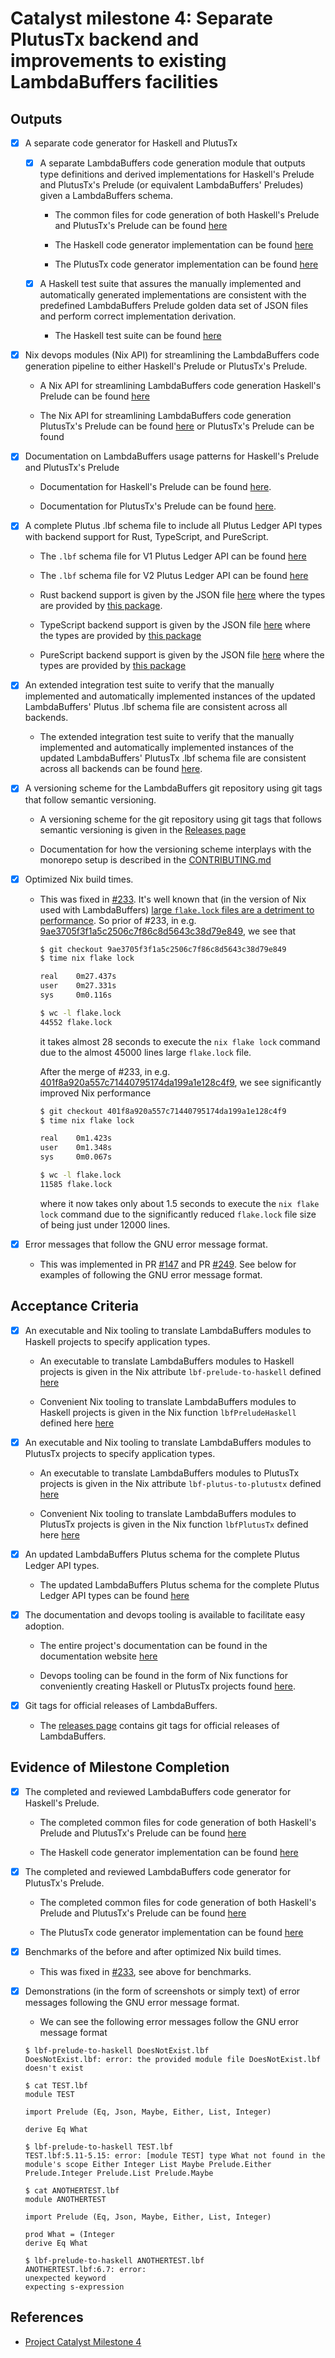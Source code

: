 # Catalyst milestone 4: Separate PlutusTx backend and improvements to existing LambdaBuffers facilities

## Outputs

- [x] A separate code generator for Haskell and PlutusTx

  - [x] A separate LambdaBuffers code generation module that outputs type definitions and derived implementations for Haskell's Prelude and PlutusTx's Prelude (or equivalent LambdaBuffers' Preludes) given a LambdaBuffers schema.

    - The common files for code generation of both Haskell's Prelude and PlutusTx's Prelude can be found [here](https://github.com/mlabs-haskell/lambda-buffers/tree/2e2ff70f155ebcbac07b817f365f1220c24dfdf0/lambda-buffers-codegen/src/LambdaBuffers/Codegen/Haskell)

    - The Haskell code generator implementation can be found [here](https://github.com/mlabs-haskell/lambda-buffers/blob/2e2ff70f155ebcbac07b817f365f1220c24dfdf0/lambda-buffers-codegen/src/LambdaBuffers/Codegen/Haskell.hs)

    - The PlutusTx code generator implementation can be found [here](https://github.com/mlabs-haskell/lambda-buffers/blob/2e2ff70f155ebcbac07b817f365f1220c24dfdf0/lambda-buffers-codegen/src/LambdaBuffers/Codegen/PlutusTx.hs)

  - [x] A Haskell test suite that assures the manually implemented and automatically generated implementations are consistent with the predefined LambdaBuffers Prelude golden data set of JSON files and perform correct implementation derivation.

    - The Haskell test suite can be found [here](https://github.com/mlabs-haskell/lambda-buffers/tree/2e2ff70f155ebcbac07b817f365f1220c24dfdf0/testsuites/lbt-prelude/lbt-prelude-haskell)

- [x] Nix devops modules (Nix API) for streamlining the LambdaBuffers code generation pipeline to either Haskell's Prelude or PlutusTx's Prelude.

  - A Nix API for streamlining LambdaBuffers code generation Haskell's Prelude can be found [here](https://github.com/mlabs-haskell/lambda-buffers/blob/2e2ff70f155ebcbac07b817f365f1220c24dfdf0/extras/lbf-nix/build.nix#L17)

  - The Nix API for streamlining LambdaBuffers code generation PlutusTx's Prelude can be found [here](https://github.com/mlabs-haskell/lambda-buffers/blob/2e2ff70f155ebcbac07b817f365f1220c24dfdf0/extras/lbf-nix/build.nix#L22)
    or PlutusTx's Prelude can be found

- [x] Documentation on LambdaBuffers usage patterns for Haskell's Prelude and PlutusTx's Prelude
  
  - Documentation for Haskell's Prelude can be found [here](https://mlabs-haskell.github.io/lambda-buffers/haskell.html).

  - Documentation for PlutusTx's Prelude can be found [here](https://mlabs-haskell.github.io/lambda-buffers/plutustx.html).

- [x] A complete Plutus .lbf schema file to include all Plutus Ledger API types with backend support for Rust, TypeScript, and PureScript.

  - The `.lbf` schema file for V1 Plutus Ledger API can be found [here](https://github.com/mlabs-haskell/lambda-buffers/blob/2e2ff70f155ebcbac07b817f365f1220c24dfdf0/libs/lbf-plutus/Plutus/V1.lbf)

  - The `.lbf` schema file for V2 Plutus Ledger API can be found [here](https://github.com/mlabs-haskell/lambda-buffers/blob/2e2ff70f155ebcbac07b817f365f1220c24dfdf0/libs/lbf-plutus/Plutus/V2.lbf)

  - Rust backend support is given by the JSON file [here](https://github.com/mlabs-haskell/lambda-buffers/blob/2e2ff70f155ebcbac07b817f365f1220c24dfdf0/lambda-buffers-codegen/data/rust-plutus-pla.json) where the types are provided by [this package](https://github.com/mlabs-haskell/plutus-ledger-api-rust).

  - TypeScript backend support is given by the JSON file [here](https://github.com/mlabs-haskell/lambda-buffers/blob/2e2ff70f155ebcbac07b817f365f1220c24dfdf0/lambda-buffers-codegen/data/typescript-plutus.json) where the types are provided by [this package](https://github.com/mlabs-haskell/plutus-ledger-api-typescript)

  - PureScript backend support is given by the JSON file [here](https://github.com/mlabs-haskell/lambda-buffers/blob/2e2ff70f155ebcbac07b817f365f1220c24dfdf0/lambda-buffers-codegen/data/purescript-plutus-ctl.json) where the types are provided by [this package](https://github.com/Plutonomicon/cardano-transaction-lib)

- [x] An extended integration test suite to verify that the manually implemented and automatically implemented instances of the updated LambdaBuffers' Plutus .lbf schema file are consistent across all backends.

  - The extended integration test suite to verify that the manually implemented and automatically implemented instances of the updated LambdaBuffers' PlutusTx .lbf schema file are consistent across all backends can be found [here](https://github.com/mlabs-haskell/lambda-buffers/tree/2e2ff70f155ebcbac07b817f365f1220c24dfdf0/testsuites/lbt-plutus).

- [x] A versioning scheme for the LambdaBuffers git repository using git tags that follow semantic versioning.

  - A versioning scheme for the git repository using git tags that follows semantic versioning is given in the [Releases page](https://github.com/mlabs-haskell/lambda-buffers/releases)

  - Documentation for how the versioning scheme interplays with the monorepo setup is described in the [CONTRIBUTING.md](https://github.com/mlabs-haskell/lambda-buffers/blob/main/CONTRIBUTING.md)

- [x] Optimized Nix build times.

  - This was fixed in [#233](https://github.com/mlabs-haskell/lambda-buffers/pull/233).
    It's well known that (in the version of Nix used with LambdaBuffers) [large `flake.lock` files are a detriment to performance](https://github.com/NixOS/nix/issues/6626).
    So prior of #233, in e.g. [9ae3705f3f1a5c2506c7f86c8d5643c38d79e849](https://github.com/mlabs-haskell/lambda-buffers/tree/9ae3705f3f1a5c2506c7f86c8d5643c38d79e849), we see that

    ```bash
    $ git checkout 9ae3705f3f1a5c2506c7f86c8d5643c38d79e849
    $ time nix flake lock

    real    0m27.437s
    user    0m27.331s
    sys     0m0.116s

    $ wc -l flake.lock
    44552 flake.lock
    ```

    it takes almost 28 seconds to execute the `nix flake lock` command due to the almost 45000 lines large `flake.lock` file.

    After the merge of #233, in e.g. [401f8a920a557c71440795174da199a1e128c4f9](https://github.com/mlabs-haskell/lambda-buffers/tree/401f8a920a557c71440795174da199a1e128c4f9), we see significantly improved Nix performance

    ```bash
    $ git checkout 401f8a920a557c71440795174da199a1e128c4f9
    $ time nix flake lock

    real    0m1.423s
    user    0m1.348s
    sys     0m0.067s

    $ wc -l flake.lock
    11585 flake.lock
    ```

    where it now takes only about 1.5 seconds to execute the `nix flake lock` command due to the significantly reduced `flake.lock` file size of being just under 12000 lines.

- [x] Error messages that follow the GNU error message format.

  - This was implemented in PR [#147](https://github.com/mlabs-haskell/lambda-buffers/pull/147) and PR [#249](https://github.com/mlabs-haskell/lambda-buffers/pull/249). See below for examples of following the GNU error message format.

## Acceptance Criteria

- [x] An executable and Nix tooling to translate LambdaBuffers modules to Haskell projects to specify application types.

  - An executable to translate LambdaBuffers modules to Haskell projects is given in the Nix attribute `lbf-prelude-to-haskell` defined [here](https://github.com/mlabs-haskell/lambda-buffers/blob/2e2ff70f155ebcbac07b817f365f1220c24dfdf0/lambda-buffers-frontend/build.nix#L73-L86)
  
  - Convenient Nix tooling to translate LambdaBuffers modules to Haskell projects is given in the Nix function `lbfPreludeHaskell` defined here [here](https://github.com/mlabs-haskell/lambda-buffers/blob/2e2ff70f155ebcbac07b817f365f1220c24dfdf0/extras/lbf-nix/build.nix#L17)

- [x] An executable and Nix tooling to translate LambdaBuffers modules to PlutusTx projects to specify application types.

  - An executable to translate LambdaBuffers modules to PlutusTx projects is given in the Nix attribute `lbf-plutus-to-plutustx` defined [here](https://github.com/mlabs-haskell/lambda-buffers/blob/2e2ff70f155ebcbac07b817f365f1220c24dfdf0/lambda-buffers-frontend/build.nix#L124-L140)

  - Convenient Nix tooling to translate LambdaBuffers modules to PlutusTx projects is given in the Nix function `lbfPlutusTx` defined here [here](https://github.com/mlabs-haskell/lambda-buffers/blob/2e2ff70f155ebcbac07b817f365f1220c24dfdf0/extras/lbf-nix/build.nix#L22)

- [x] An updated LambdaBuffers Plutus schema for the complete Plutus Ledger API types.

  - The updated LambdaBuffers Plutus schema for the complete Plutus Ledger API types can be found [here](https://github.com/mlabs-haskell/lambda-buffers/tree/2e2ff70f155ebcbac07b817f365f1220c24dfdf0/libs/lbf-plutus/Plutus)

- [x] The documentation and devops tooling is available to facilitate easy adoption.

  - The entire project's documentation can be found in the documentation website [here](https://mlabs-haskell.github.io/lambda-buffers/)

  - Devops tooling can be found in the form of Nix functions for conveniently creating Haskell or PlutusTx projects found [here](https://github.com/mlabs-haskell/lambda-buffers/blob/2e2ff70f155ebcbac07b817f365f1220c24dfdf0/extras/lbf-nix/build.nix#L14-L52).

- [x] Git tags for official releases of LambdaBuffers.

  - The [releases page](https://github.com/mlabs-haskell/lambda-buffers/releases) contains git tags for official releases of LambdaBuffers.

## Evidence of Milestone Completion

- [x] The completed and reviewed LambdaBuffers code generator for Haskell's Prelude.

  - The completed common files for code generation of both Haskell's Prelude and PlutusTx's Prelude can be found [here](https://github.com/mlabs-haskell/lambda-buffers/tree/2e2ff70f155ebcbac07b817f365f1220c24dfdf0/lambda-buffers-codegen/src/LambdaBuffers/Codegen/Haskell)

  - The Haskell code generator implementation can be found [here](https://github.com/mlabs-haskell/lambda-buffers/blob/2e2ff70f155ebcbac07b817f365f1220c24dfdf0/lambda-buffers-codegen/src/LambdaBuffers/Codegen/Haskell.hs)

- [x] The completed and reviewed LambdaBuffers code generator for PlutusTx's Prelude.

  - The completed common files for code generation of both Haskell's Prelude and PlutusTx's Prelude can be found [here](https://github.com/mlabs-haskell/lambda-buffers/tree/2e2ff70f155ebcbac07b817f365f1220c24dfdf0/lambda-buffers-codegen/src/LambdaBuffers/Codegen/Haskell)

  - The PlutusTx code generator implementation can be found [here](https://github.com/mlabs-haskell/lambda-buffers/blob/2e2ff70f155ebcbac07b817f365f1220c24dfdf0/lambda-buffers-codegen/src/LambdaBuffers/Codegen/PlutusTx.hs)

- [x] Benchmarks of the before and after optimized Nix build times.

  - This was fixed in [#233](https://github.com/mlabs-haskell/lambda-buffers/pull/233), see above for benchmarks.

- [x] Demonstrations (in the form of screenshots or simply text) of error messages following the GNU error message format.

  - We can see the following error messages follow the GNU error message format

  ```shell
  $ lbf-prelude-to-haskell DoesNotExist.lbf
  DoesNotExist.lbf: error: the provided module file DoesNotExist.lbf doesn't exist

  $ cat TEST.lbf
  module TEST

  import Prelude (Eq, Json, Maybe, Either, List, Integer)

  derive Eq What

  $ lbf-prelude-to-haskell TEST.lbf
  TEST.lbf:5.11-5.15: error: [module TEST] type What not found in the module's scope Either Integer List Maybe Prelude.Either Prelude.Integer Prelude.List Prelude.Maybe

  $ cat ANOTHERTEST.lbf
  module ANOTHERTEST

  import Prelude (Eq, Json, Maybe, Either, List, Integer)

  prod What = (Integer
  derive Eq What

  $ lbf-prelude-to-haskell ANOTHERTEST.lbf
  ANOTHERTEST.lbf:6.7: error:
  unexpected keyword
  expecting s-expression
  ```

## References

- [Project Catalyst Milestone 4](https://milestones.projectcatalyst.io/projects/1000122/milestones/4)
